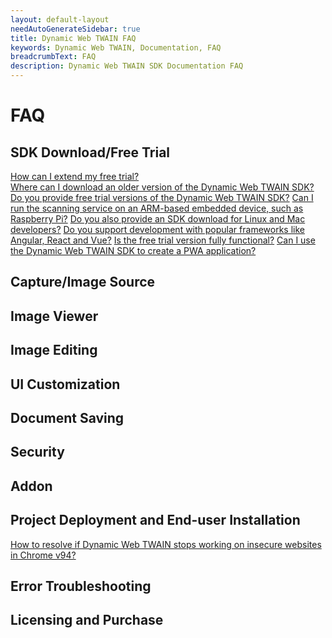 ```yaml
---
layout: default-layout
needAutoGenerateSidebar: true
title: Dynamic Web TWAIN FAQ
keywords: Dynamic Web TWAIN, Documentation, FAQ
breadcrumbText: FAQ
description: Dynamic Web TWAIN SDK Documentation FAQ
---
```


# FAQ

## SDK Download/Free Trial

<a href="{{site.faq}}extend-free-trial.html" target="_blank">How can I extend my free trial?</a>  
<a href="{{site.faq}}download-older-version-sdk.html" target="_blank">Where can I download an older version of the Dynamic Web TWAIN SDK?</a>
<a href="{{site.faq}}provide-free-trial-version.html" target="_blank">Do you provide free trial versions of the Dynamic Web TWAIN SDK?</a>
<a href="{{site.faq}}run-on-arm-based-embedded-device.html" target="_blank">Can I run the scanning service on an ARM-based embedded device, such as Raspberry Pi?</a>
<a href="{{site.faq}}sdk-download-for-linux-and-mac.html" target="_blank">Do you also provide an SDK download for Linux and Mac developers?</a>
<a href="{{site.faq}}support-development-with-angular-react-vue.html" target="_blank">Do you support development with popular frameworks like Angular, React and Vue?</a>
<a href="{{site.faq}}trial-fully-functional.html" target="_blank">Is the free trial version fully functional?</a>
<a href="{{site.faq}}use-with-PWA.html" target="_blank">Can I use the Dynamic Web TWAIN SDK to create a PWA application?</a>

## Capture/Image Source

## Image Viewer

## Image Editing

## UI Customization

## Document Saving

## Security

## Addon

## Project Deployment and End-user Installation

<a href="{{site.faq}}http-insecure-websites-in-chromium-browser.html" target="_blank">How to resolve if Dynamic Web TWAIN stops working on insecure websites in Chrome v94?</a>

## Error Troubleshooting

## Licensing and Purchase
